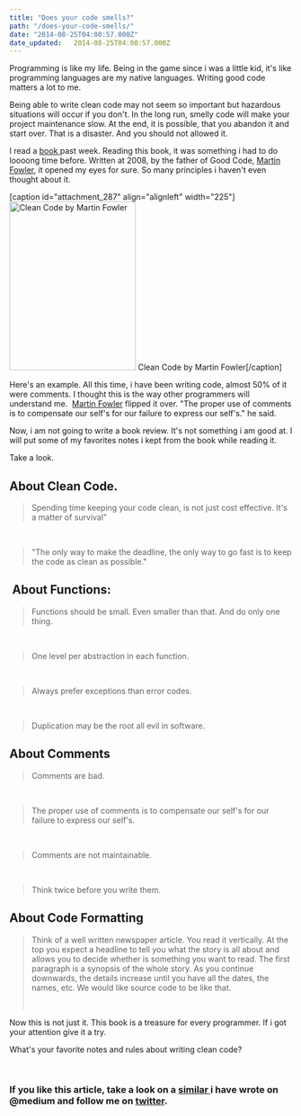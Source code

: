 ```yaml
---
title: "Does your code smells?"
path: "/does-your-code-smells/"
date: "2014-08-25T04:00:57.000Z"
date_updated:   2014-08-25T04:00:57.000Z
---
```


Programming is like my life. Being in the game since i was a little kid, it's like programming languages are my native languages. Writing good code matters a lot to me.

Being able to write clean code may not seem so important but hazardous situations will occur if you don't. In the long run, smelly code will make your project maintenance slow. At the end, it is possible, that you abandon it and start over. That is a disaster. And you should not allowed it.

I read a <a title="Clean Code Handbook" href="http://www.amazon.com/Clean-Code-Handbook-Software-Craftsmanship/dp/0132350882" target="_blank">book </a>past week. Reading this book, it was something i had to do loooong time before. Written at 2008, by the father of Good Code, <a title="Martin Fowler Personal Page" href="martinfowler.com" target="_blank">Martin Fowler</a>, it opened my eyes for sure. So many principles i haven't even thought about it.

[caption id="attachment_287" align="alignleft" width="225"]<a href="http://www.amazon.com/Clean-Code-Handbook-Software-Craftsmanship/dp/0132350882"><img class="wp-image-287 size-medium" src="https://kbariotis.files.wordpress.com/2014/08/showcover.jpg?w=225" alt="Clean Code by Martin Fowler" width="225" height="300" /></a> Clean Code by Martin Fowler[/caption]

Here's an example. All this time, i have been writing code, almost 50% of it were comments. I thought this is the way other programmers will understand me.  <a title="Martin Fowler Personal Page" href="martinfowler.com" target="_blank">Martin Fowler</a> flipped it over. "The proper use of comments is to compensate our self's for our failure to express our self's." he said.

Now, i am not going to write a book review. It's not something i am good at. I will put some of my favorites notes i kept from the book while reading it.

Take a look.
<h2>About Clean Code.</h2>
<blockquote>Spending time keeping your code clean, is not just cost effective. It's a matter of survival"</blockquote>
&nbsp;
<blockquote>"The only way to make the deadline, the only way to go fast is to keep the code as clean as possible."</blockquote>
<h2> About Functions:</h2>
<blockquote>Functions should be small. Even smaller than that. And do only one thing.</blockquote>
&nbsp;
<blockquote>One level per abstraction in each function.</blockquote>
&nbsp;
<blockquote>Always prefer exceptions than error codes.</blockquote>
&nbsp;
<blockquote>Duplication may be the root all evil in software.</blockquote>
<h2>About Comments</h2>
<blockquote>Comments are bad.</blockquote>
&nbsp;
<blockquote>The proper use of comments is to compensate our self's for our failure to express our self's.</blockquote>
&nbsp;
<blockquote>Comments are not maintainable.</blockquote>
&nbsp;
<blockquote>Think twice before you write them.</blockquote>
<h2>About Code Formatting</h2>
<blockquote>Think of a well written newspaper article. You read it vertically. At the top you expect a headline to tell you what the story is all about and allows you to decide whether is something you want to read. The first paragraph is a synopsis of the whole story. As you continue downwards, the details increase until you have all the dates, the names, etc. We would like source code to be like that.

&nbsp;</blockquote>
Now this is not just it. This book is a treasure for every programmer. If i got your attention give it a try.

What's your favorite notes and rules about writing clean code?

&nbsp;
<h3>If you like this article, take a look on a <a title="How to write clean and efficient code" href="https://medium.com/@kbariotis/how-to-write-clean-efficient-code-f53fd67131f9" target="_blank">similar </a>i have wrote on @medium and follow me on <a title="Kostas Bariotis on Twitter" href="http://twitter.com/kbariotis" target="_blank">twitter</a>.</h3>
